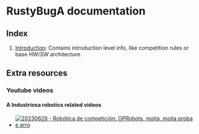 # RustyBugA documentation

## Index

1. [Introduction](./1-Introduction/README.md): Contains introduction level info, like competition rules or base HW/SW architecture.


## Extra resources
### Youtube videos
#### A Industriosa robotics related videos

- [![20230626 - Robótica de competición: OPRobots, moita, moita proba e erro](https://img.youtube.com/vi/nkEzTnaT9g4/default.jpg)](https://www.youtube.com/watch?v=nkEzTnaT9g4)